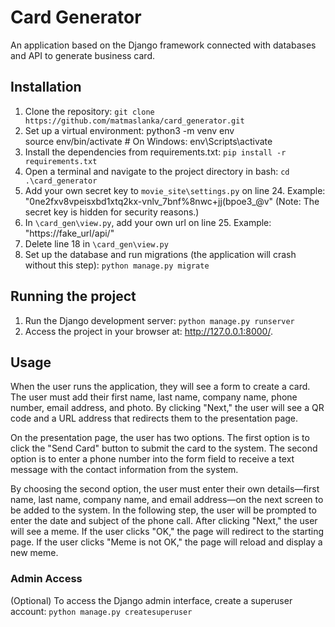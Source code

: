 # Card Generator
An application based on the Django framework connected with databases and API to generate business card.

## Installation

1. Clone the repository:
   `git clone https://github.com/matmaslanka/card_generator.git`
2. Set up a virtual environment:
   python3 -m venv env <br/>
   source env/bin/activate  # On Windows: env\Scripts\activate
3. Install the dependencies from requirements.txt:
   `pip install -r requirements.txt`
4.  Open a terminal and navigate to the project directory in bash: 
   `cd .\card_generator`
5. Add your own secret key to `movie_site\settings.py` on line 24.
   Example: "0ne2fxv8vpeisxbd1xtq2kx-vnlv_7bnf%8nwc+jj(bpoe3_@v"
   (Note: The secret key is hidden for security reasons.)
6. In `\card_gen\view.py`, add your own url on line 25.
   Example: "https://fake_url/api/"
7. Delete line 18 in `\card_gen\view.py`
8. Set up the database and run migrations (the application will crash without this step):
   `python manage.py migrate`

## Running the project
1. Run the Django development server:
   `python manage.py runserver`
2. Access the project in your browser at: http://127.0.0.1:8000/.

## Usage
When the user runs the application, they will see a form to create a card. The user must add their first name, last name, company name, phone number, email address, and photo. By clicking "Next," the user will see a QR code and a URL address that redirects them to the presentation page.

On the presentation page, the user has two options. The first option is to click the "Send Card" button to submit the card to the system. The second option is to enter a phone number into the form field to receive a text message with the contact information from the system.

By choosing the second option, the user must enter their own details—first name, last name, company name, and email address—on the next screen to be added to the system. In the following step, the user will be prompted to enter the date and subject of the phone call. After clicking "Next," the user will see a meme. If the user clicks "OK," the page will redirect to the starting page. If the user clicks "Meme is not OK," the page will reload and display a new meme.

### Admin Access
(Optional) To access the Django admin interface, create a superuser account:
   `python manage.py createsuperuser`
